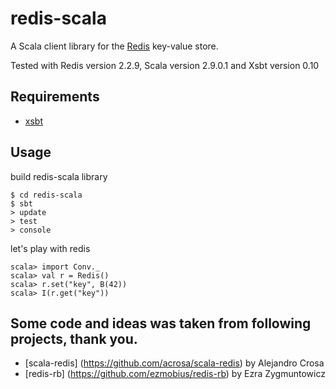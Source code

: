 # redis-scala

A Scala client library for the [Redis](http://redis.io/) key-value store.

Tested with Redis version 2.2.9, Scala version 2.9.0.1 and Xsbt version 0.10


## Requirements

- [xsbt](https://github.com/harrah/xsbt/wiki/Setup)

## Usage

build redis-scala library

    $ cd redis-scala
    $ sbt
    > update
    > test
    > console

let's play with redis

    scala> import Conv._
    scala> val r = Redis()
    scala> r.set("key", B(42))
    scala> I(r.get("key"))


## Some code and ideas was taken from following projects, thank you.

- [scala-redis] (https://github.com/acrosa/scala-redis) by Alejandro Crosa
- [redis-rb] (https://github.com/ezmobius/redis-rb) by Ezra Zygmuntowicz



